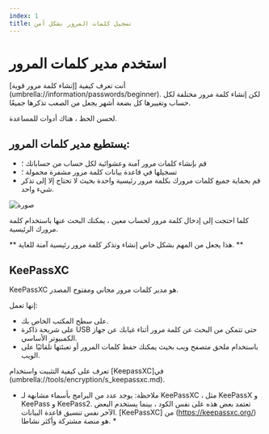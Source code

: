 ```yaml
---
index: 1
title: تسجيل كلمات المرور بشكل آمن
---
```

# استخدم مدير كلمات المرور

أنت تعرف كيفية [إنشاء كلمة مرور قوية] (umbrella://information/passwords/beginner). لكن إنشاء كلمة مرور مختلفة لكل حساب وتغييرها كل بضعة أشهر يجعل من الصعب تذكرها جميعًا.

لحسن الحظ ، هناك أدوات للمساعدة.

## يستطيع مدير كلمات المرور:

* قم بإنشاء كلمات مرور آمنة وعشوائية لكل حساب من حساباتك ؛
* تسجيلها في قاعدة بيانات كلمة مرور مشفرة محمولة ؛
* قم بحماية جميع كلمات مرورك بكلمة مرور رئيسية واحدة بحيث لا تحتاج إلا إلى تذكر شيء واحد.

![صورة](password_adv1.png)

كلما احتجت إلى إدخال كلمة مرور لحساب معين ، يمكنك البحث عنها باستخدام كلمة مرورك الرئيسية.

** هذا يجعل من المهم بشكل خاص إنشاء وتذكر كلمة مرور رئيسية آمنة للغاية. **

## KeePassXC

KeePassXC هو مدير كلمات مرور مجاني ومفتوح المصدر.

إنها تعمل:

* على سطح المكتب الخاص بك.
* على شريحة ذاكرة USB حتى تتمكن من البحث عن كلمة مرور أثناء غيابك عن جهاز الكمبيوتر الأساسي.
* باستخدام ملحق متصفح ويب بحيث يمكنك حفظ كلمات المرور أو تعبئتها تلقائيًا على الويب.

تعرف على كيفية التثبيت واستخدام [KeepassXC]في (umbrella://tools/encryption/s_keepassxc.md).

* ملاحظة: يوجد عدد من البرامج بأسماء مشابهة لـ KeePassXC ، مثل KeePassX و KeePass و KeePass2. تعتمد بعض هذه على نفس الكود ، بينما يستخدم البعض الآخر نفس تنسيق قاعدة البيانات. [KeePassXC] من (https://keepassxc.org/)  هو منصة مشتركة وأكثر نشاطا. *